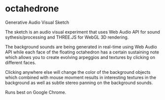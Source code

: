 octahedrone
===========

Generative Audio Visual Sketch

The sketch is an audio visual experiment that uses Web Audio API for sound sythesis/processing and THREE.JS for WebGL 3D rendering.

The background sounds are being generated in real-time using Web Audio API while each face of the floating octahedron has a certain sustaining note which allows you to create evolving arpeggios and textures by clicking on different faces.

Clicking anywhere else will change the color of the background objects which combined with mouse movment results in interesting textures in the background as well as subtle stereo panning on the background sounds.

Runs best on Google Chrome.
